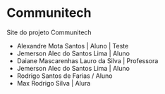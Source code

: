 # Communitech

Site do projeto Communitech

- Alexandre Mota Santos | Aluno | Teste
- Jemerson Alec do Santos Lima | Aluno
- Daiane Mascarenhas Lauro da Silva | Professora
- Jemerson Alec do Santos Lima | Aluno
- Rodrigo Santos de Farias / Aluno
- Max Rodrigo Silva | Alura
 

